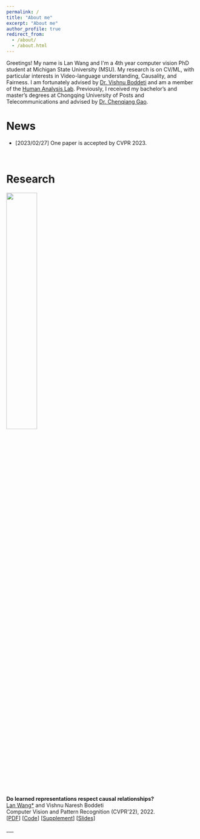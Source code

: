 ```yaml
---
permalink: /
title: "About me"
excerpt: "About me"
author_profile: true
redirect_from: 
  - /about/
  - /about.html
---
```


Greetings! My name is Lan Wang and I'm a 4th year computer vision PhD student at Michigan State University (MSU). My research is on CV/ML, with particular interests in Video-language understanding, Causality, and Fairness. I am fortunately advised by [Dr. Vishnu Boddeti](https://vishnu.boddeti.net/) and am a member of the [Human Analysis Lab](http://hal.cse.msu.edu/). Previously, I received my bachelor’s and master’s degrees at Chongqing University of Posts and Telecommunications and advised by [Dr. Chenqiang Gao](https://gaocq.github.io/).

News
======
* [2023/02/27] One paper is accepted by CVPR 2023.

<br/>

Research
======
<div class="row">
  <div class="column left">
    <img align="left" width="40%" src="https://github.com/lan-lw/lanwang.github.io/blob/master/images/cvpr22.png?raw=true">  
  </div>
  <div class="column middle">&nbsp;</div>
  <div class="column right">
    <p>
      <strong>Do learned representations respect causal relationships?</strong><br/>
      <u>Lan Wang*</u> and Vishnu Naresh Boddeti<br/>
      Computer Vision and Pattern Recognition (CVPR'22), 2022.<br/>
      [<a href="http://hal.cse.msu.edu/assets/pdfs/papers/2022-cvpr-do-representations-respect-causal-relations.pdf">PDF</a>]
      [<a href="[https://github.com/andrewhou1/BlindShadowRemoval](https://github.com/human-analysis/causal-relations-between-representations)">Code</a>]
      [<a href="[http://hal.cse.msu.edu/assets/pdfs/papers/2022-cvpr-do-representations-respect-causal-relations.pdf](http://hal.cse.msu.edu/assets/pdfs/papers/2022-cvpr-do-representations-respect-causal-relations-supp.pdf)">Supplement</a>]
      [<a href="2022-cvpr-do-representations-respect-causal-relations.pdf">Slides</a>]
    </p>
  </div>
</div>
___

<br/>
